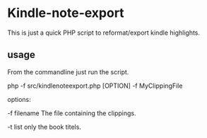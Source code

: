# Kindle-note-export

This is just a quick PHP script to reformat/export kindle highlights.

## usage

From the commandline just run the script.

 php -f src/kindlenoteexport.php [OPTION] -f MyClippingFile

options: 

-f filename     The file containing the clippings.

-t              list only the book titels.
